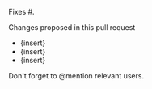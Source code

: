 Fixes #.

Changes proposed in this pull request
* {insert}
* {insert}
* {insert}

Don't forget to @mention relevant users.
